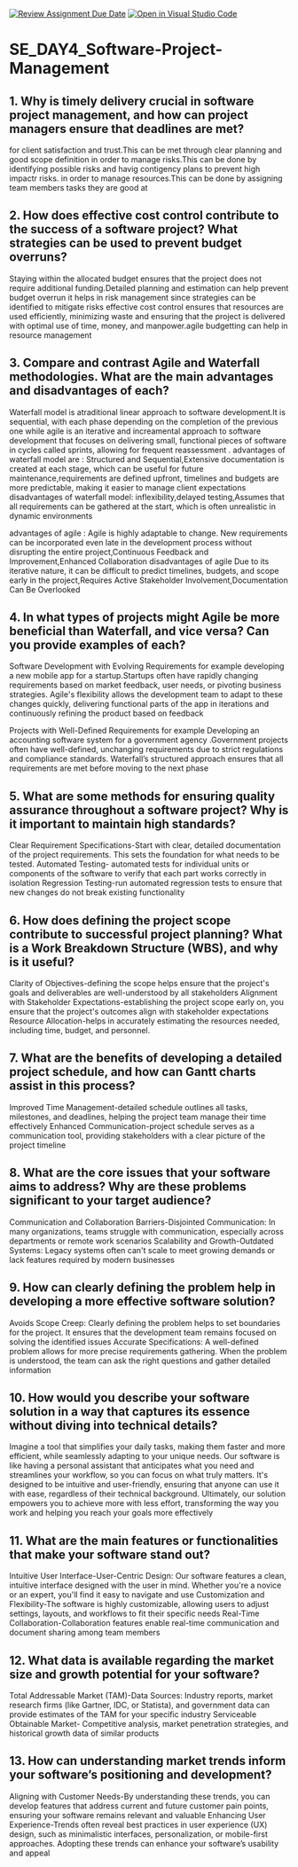 [![Review Assignment Due Date](https://classroom.github.com/assets/deadline-readme-button-22041afd0340ce965d47ae6ef1cefeee28c7c493a6346c4f15d667ab976d596c.svg)](https://classroom.github.com/a/9pw6JKcu)
[![Open in Visual Studio Code](https://classroom.github.com/assets/open-in-vscode-2e0aaae1b6195c2367325f4f02e2d04e9abb55f0b24a779b69b11b9e10269abc.svg)](https://classroom.github.com/online_ide?assignment_repo_id=15706577&assignment_repo_type=AssignmentRepo)
# SE_DAY4_Software-Project-Management
## 1. Why is timely delivery crucial in software project management, and how can project managers ensure that deadlines are met?
for client satisfaction and trust.This can be met through clear planning and good scope definition
in order to manage risks.This can be done by identifying possible risks and havig contigency plans to prevent high impactr risks.
in order to manage resources.This can be done by assigning team members tasks they are good at 
## 2. How does effective cost control contribute to the success of a software project? What strategies can be used to prevent budget overruns?
Staying within the allocated budget ensures that the project does not require additional funding.Detailed planning and estimation can help prevent budget overrun
it helps in risk management since strategies can be identified to mitigate risks
effective cost control ensures that resources are used efficiently, minimizing waste and ensuring that the project is delivered with optimal use of time, money, and manpower.agile budgetting can help in resource management
## 3. Compare and contrast Agile and Waterfall methodologies. What are the main advantages and disadvantages of each?
Waterfall model is atraditional linear approach to software development.It is  sequential, with each phase depending on the completion of the previous one while agile is an iterative and increamental approach to software development that focuses on delivering small, functional pieces of software in cycles called sprints, allowing for frequent reassessment .
advantages of waterfall model are :
Structured and Sequential,Extensive documentation is created at each stage, which can be useful for future maintenance,requirements are defined upfront, timelines and budgets are more predictable, making it easier to manage client expectations
disadvantages of waterfall model:
inflexibility,delayed testing,Assumes that all requirements can be gathered at the start, which is often unrealistic in dynamic environments

advantages of agile :
Agile is highly adaptable to change. New requirements can be incorporated even late in the development process without disrupting the entire project,Continuous Feedback and Improvement,Enhanced Collaboration
disadvantages of agile
Due to its iterative nature, it can be difficult to predict timelines, budgets, and scope early in the project,Requires Active Stakeholder Involvement,Documentation Can Be Overlooked
## 4. In what types of projects might Agile be more beneficial than Waterfall, and vice versa? Can you provide examples of each?
Software Development with Evolving Requirements for example developing a new mobile app for a startup.Startups often have rapidly changing requirements based on market feedback, user needs, or pivoting business strategies. Agile's flexibility allows the development team to adapt to these changes quickly, delivering functional parts of the app in iterations and continuously refining the product based on feedback

Projects with Well-Defined Requirements for example  Developing an accounting software system for a government agency .Government projects often have well-defined, unchanging requirements due to strict regulations and compliance standards. Waterfall’s structured approach ensures that all requirements are met before moving to the next phase
## 5. What are some methods for ensuring quality assurance throughout a software project? Why is it important to maintain high standards?
Clear Requirement Specifications-Start with clear, detailed documentation of the project requirements. This sets the foundation for what needs to be tested.
Automated Testing- automated tests for individual units or components of the software to verify that each part works correctly in isolation
Regression Testing-run automated regression tests to ensure that new changes do not break existing functionality
## 6. How does defining the project scope contribute to successful project planning? What is a Work Breakdown Structure (WBS), and why is it useful?
Clarity of Objectives-defining the scope helps ensure that the project's goals and deliverables are well-understood by all stakeholders
Alignment with Stakeholder Expectations-establishing the project scope early on, you ensure that the project's outcomes align with stakeholder expectations
Resource Allocation-helps in accurately estimating the resources needed, including time, budget, and personnel.
## 7. What are the benefits of developing a detailed project schedule, and how can Gantt charts assist in this process?
Improved Time Management-detailed schedule outlines all tasks, milestones, and deadlines, helping the project team manage their time effectively
Enhanced Communication-project schedule serves as a communication tool, providing stakeholders with a clear picture of the project timeline
## 8. What are the core issues that your software aims to address? Why are these problems significant to your target audience?
Communication and Collaboration Barriers-Disjointed Communication: In many organizations, teams struggle with communication, especially across departments or remote work scenarios
Scalability and Growth-Outdated Systems: Legacy systems often can't scale to meet growing demands or lack features required by modern businesses
## 9. How can clearly defining the problem help in developing a more effective software solution?
Avoids Scope Creep: Clearly defining the problem helps to set boundaries for the project. It ensures that the development team remains focused on solving the identified issues
Accurate Specifications: A well-defined problem allows for more precise requirements gathering. When the problem is understood, the team can ask the right questions and gather detailed information
## 10. How would you describe your software solution in a way that captures its essence without diving into technical details?

Imagine a tool that simplifies your daily tasks, making them faster and more efficient, while seamlessly adapting to your unique needs. Our software is like having a personal assistant that anticipates what you need and streamlines your workflow, so you can focus on what truly matters. It's designed to be intuitive and user-friendly, ensuring that anyone can use it with ease, regardless of their technical background. Ultimately, our solution empowers you to achieve more with less effort, transforming the way you work and helping you reach your goals more effectively
## 11. What are the main features or functionalities that make your software stand out?
 Intuitive User Interface-User-Centric Design: Our software features a clean, intuitive interface designed with the user in mind. Whether you're a novice or an expert, you'll find it easy to navigate and use
 Customization and Flexibility-The software is highly customizable, allowing users to adjust settings, layouts, and workflows to fit their specific needs
 Real-Time Collaboration-Collaboration features enable real-time communication and document sharing among team members
## 12. What data is available regarding the market size and growth potential for your software?
 Total Addressable Market (TAM)-Data Sources: Industry reports, market research firms (like Gartner, IDC, or Statista), and government data can provide estimates of the TAM for your specific industry 
 Serviceable Obtainable Market- Competitive analysis, market penetration strategies, and historical growth data of similar products
## 13. How can understanding market trends inform your software’s positioning and development?
 Aligning with Customer Needs-By understanding these trends, you can develop features that address current and future customer pain points, ensuring your software remains relevant and valuable
  Enhancing User Experience-Trends often reveal best practices in user experience (UX) design, such as minimalistic interfaces, personalization, or mobile-first approaches. Adopting these trends can enhance your software’s usability and appeal
